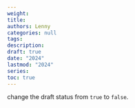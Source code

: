 ```yaml
---
weight: 
title: 
authors: Lenny
categories: null
tags: 
description: 
draft: true
date: "2024"
lastmod: "2024"
series:
toc: true
---
```



<!--more-->


change the draft status from `true` to `false`.

